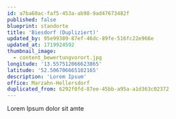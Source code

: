 ```yaml
---
id: a7ba60ac-faf5-453a-ab98-9ad47673482f
published: false
blueprint: standorte
title: 'Biesdorf (Dupliziert)'
updated_by: 95e99389-87ef-46dc-89fe-516fc22e966e
updated_at: 1719924592
thumbnail_image:
  - content_bewertungvorort.jpg
longitude: '13.557512066623865'
latitude: '52.506706665102165'
description: 'Lorem Ipsum'
office: Marzahn-Hellersdorf
duplicated_from: 6292f0fd-87ee-45bb-a95a-a1d363c02372
---
```

Lorem Ipsum dolor sit amte